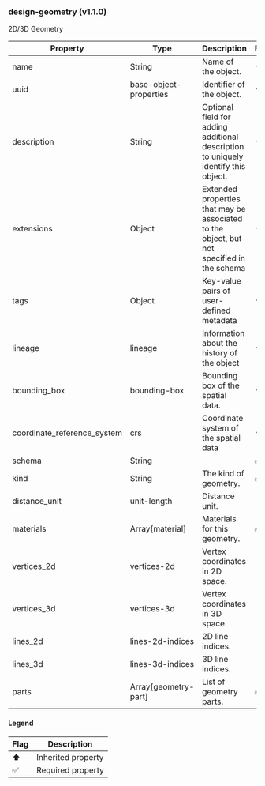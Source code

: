 ### design-geometry (v1.1.0)
2D/3D Geometry

| Property | Type | Description | Flags |
|---|---|---|---|
| name | String | Name of the object. | ⬆️ ✅ |
| uuid | base-object-properties | Identifier of the object. | ⬆️ ✅ |
| description | String | Optional field for adding additional description to uniquely identify this object. | ⬆️ |
| extensions | Object | Extended properties that may be associated to the object, but not specified in the schema | ⬆️ |
| tags | Object | Key-value pairs of user-defined metadata | ⬆️ |
| lineage | lineage | Information about the history of the object | ⬆️ |
| bounding_box | bounding-box | Bounding box of the spatial data. | ⬆️ ✅ |
| coordinate_reference_system | crs | Coordinate system of the spatial data | ⬆️ ✅ |
| schema | String |  | ✅ |
| kind | String | The kind of geometry. | ✅ |
| distance_unit | unit-length | Distance unit. |  |
| materials | Array[material] | Materials for this geometry. | ✅ |
| vertices_2d | vertices-2d | Vertex coordinates in 2D space. |  |
| vertices_3d | vertices-3d | Vertex coordinates in 3D space. |  |
| lines_2d | lines-2d-indices | 2D line indices. |  |
| lines_3d | lines-3d-indices | 3D line indices. |  |
| parts | Array[geometry-part] | List of geometry parts. | ✅ |


#### Legend

| Flag | Description |
| --- | --- |
| ⬆️ | Inherited property |
| ✅ | Required property |


